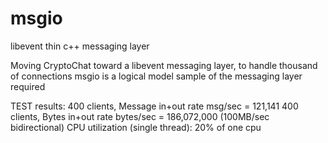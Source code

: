 # msgio
libevent thin c++ messaging layer

Moving CryptoChat toward a libevent messaging layer, to handle thousand of connections
msgio is a logical model sample of the messaging layer required

TEST results:
400 clients, Message in+out rate msg/sec = 121,141
400 clients, Bytes in+out rate bytes/sec = 186,072,000 (100MB/sec bidirectional)
CPU utilization (single thread): 20% of one cpu
